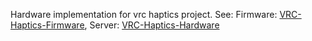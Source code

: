 Hardware implementation for vrc haptics project. See: Firmware: [VRC-Haptics-Firmware](https://github.com/virtuallyaverage/VRC-Haptics-Firmware), Server: [VRC-Haptics-Hardware](https://github.com/virtuallyaverage/VRC-Haptics-Host)

